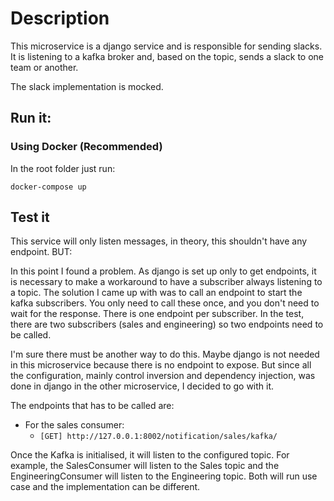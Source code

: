 # Description
This microservice is a django service and is responsible for sending slacks. It is listening to a kafka broker and, based on the topic, sends a slack to one team or another.

The slack implementation is mocked.

## Run it:

### Using Docker (Recommended)

In the root folder just run:

`docker-compose up`

## Test it

This service will only listen messages, in theory, this shouldn't have any endpoint. BUT:

In this point I found a problem. As django is set up only to get endpoints, it is necessary to make a workaround to have a subscriber always listening to a topic. The solution I came up with was to call an endpoint to start the kafka subscribers. You only need to call these once, and you don't need to wait for the response. There is one endpoint per subscriber. In the test, there are two subscribers (sales and engineering) so two endpoints need to be called.

I'm sure there must be another way to do this. Maybe django is not needed in this microservice because there is no endpoint to expose. But since all the configuration, mainly control inversion and dependency injection, was done in django in the other microservice, I decided to go with it.

The endpoints that has to be called are:

* For the sales consumer:
  * `[GET] http://127.0.0.1:8002/notification/sales/kafka/`

Once the Kafka is initialised, it will listen to the configured topic. For example, the SalesConsumer will listen to the Sales topic and the EngineeringConsumer will listen to the Engineering topic. Both will run
use case and the implementation can be different.
